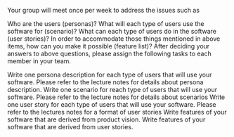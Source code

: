 Your group will meet once per week to address the issues such as 

Who are the users (personas)? 
What will each type of users use the software for (scenario)?
What can each type of users do in the software (user stories)?
In order to accommodate those things mentioned in above items, how can you make it possible (feature list)?
After deciding your answers to above questions, please assign the following tasks to each member in your team.

Write one persona description for each type of users that will use your software. Please refer to the lecture notes for details about persona description.
Write one scenario for reach type of users that will use your software. Please refer to the lecture notes for details about scenarios
Write one user story for each type of users that will use your software. Please refer to the lectures notes for a format of user stories
Write features of your software that are derived from product vision.
Write features of your software that are derived from user stories.
